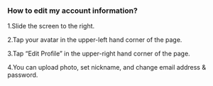 ### How to edit my account information?

1.Slide the screen to the right.

2.Tap your avatar in the upper-left hand corner of the page.

3.Tap “Edit Profile” in the upper-right hand corner of the page. 

4.You can upload photo, set nickname, and change email address & password.
